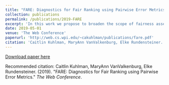 ```yaml
---
title: "FARE: Diagnostics for Fair Ranking using Pairwise Error Metrics."
collection: publications
permalink: /publications/2019-FARE
excerpt: 'In this work we propose to broaden the scope of fairness assessment, which heretofore has largely been limited to classification tasks, to include error-based fairness criteria for rankings. Our approach supports three criteria: Rank Equality, Rank Calibration, and Rank Parity, which cover a broad spectrum of fairness considerations from proportional group representation to error rate similarity. The underlying error metrics are formulated to be rank-appropriate, using pairwise discordance to measure prediction error in a model agnostic fashion. Based on this foundation, we then design a fairness auditing mechanism which captures group differences throughout the entire ranking, generating in-depth, nuanced diagnostics. We demonstrate the efficacy of our error metrics using real-world scenarios, exposing trade-offs among fairness criteria and providing guidance in the selection of fair-ranking algorithms.'
date: 2019-05-01
venue: 'The Web Conference'
paperurl: 'http://web.cs.wpi.edu/~cakuhlman/publications/fare.pdf'
citation: 'Caitlin Kuhlman, MaryAnn VanValkenburg, Elke Rundensteiner. (2019). &quot;FARE: Diagnostics for Fair Ranking using Pairwise Error Metrics.&quot; <i>The Web Conference (WWW)</i>.'
---
```


[Download paper here](http://web.cs.wpi.edu/~cakuhlman/publications/fare.pdf)

Recommended citation: Caitlin Kuhlman, MaryAnn VanValkenburg, Elke Rundensteiner. (2019). "FARE: Diagnostics for Fair Ranking using Pairwise Error Metrics." <i>The Web Conference</i>.
